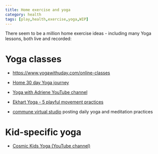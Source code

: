 ```yaml
---
title: Home exercise and yoga
category: health
tags: [play,health,exercise,yoga,WIP]
---
```


There seem to be a million home exercise ideas - including many Yoga lessons, both live and recorded:

# Yoga classes

* https://www.yogawithuday.com/online-classes

* [Home 30 day Yoga journey](https://www.youtube.com/playlist?list=PLui6Eyny-UzzFFfpiil94CUrWKVMaqmkm)

* [Yoga with Adriene YouTube channel](https://www.youtube.com/user/yogawithadriene)

* [Ekhart Yoga - 5 playful movement practices](https://www.ekhartyoga.com/programs/108/5-playful-movement-practices)

* [commune virtual studio](https://www.wecommune.com/groups/2016291/feed) posting daily yoga and meditation practices


# Kid-specific yoga

* [Cosmic Kids Yoga (YouTube channel)](https://www.youtube.com/channel/UC5uIZ2KOZZeQDQo_Gsi_qbQ)
